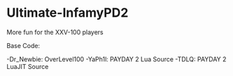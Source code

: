 # Ultimate-InfamyPD2
More fun for the XXV-100 players

Base Code:

-Dr_Newbie: OverLevel100
-YaPh1l: PAYDAY 2 Lua Source
-TDLQ: PAYDAY 2 LuaJIT Source

